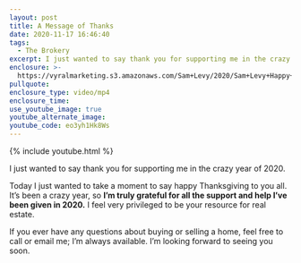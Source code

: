 ```yaml
---
layout: post
title: A Message of Thanks
date: 2020-11-17 16:46:40
tags:
  - The Brokery
excerpt: I just wanted to say thank you for supporting me in the crazy year of 2020.
enclosure: >-
  https://vyralmarketing.s3.amazonaws.com/Sam+Levy/2020/Sam+Levy+Happy+Thanksgiving+2020+2.mp4
pullquote:
enclosure_type: video/mp4
enclosure_time:
use_youtube_image: true
youtube_alternate_image:
youtube_code: eo3yh1Hk8Ws
---
```


{% include youtube.html %}

I just wanted to say thank you for supporting me in the crazy year of 2020.

Today I just wanted to take a moment to say happy Thanksgiving to you all. It’s been a crazy year, so **I’m truly grateful for all the support and help I’ve been given in 2020.** I feel very privileged to be your resource for real estate.&nbsp;

If you ever have any questions about buying or selling a home, feel free to call or email me; I’m always available. I’m looking forward to seeing you soon.